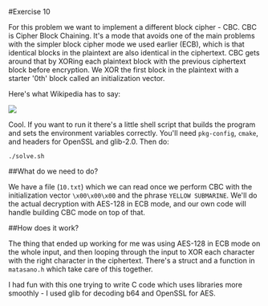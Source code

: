 #Exercise 10

For this problem we want to implement a different block cipher - CBC. CBC
is Cipher Block Chaining. It's a mode that avoids one of the main problems
with the simpler block cipher mode we used earlier (ECB), which is that
identical blocks in the plaintext are also identical in the ciphertext.
CBC gets around that by XORing each plaintext block with the previous
ciphertext block before encryption. We XOR the first block in the
plaintext with a starter '0th' block called an initialization vector.

Here's what Wikipedia has to say:

![](https://upload.wikimedia.org/wikipedia/commons/thumb/2/2a/CBC_decryption.svg/601px-CBC_decryption.svg.png)

Cool. If you want to run it there's a little shell script that builds the
program and sets the environment variables correctly. You'll need
`pkg-config`, `cmake`, and headers for OpenSSL and glib-2.0. Then do:

```
./solve.sh
```

##What do we need to do?

We have a file (`10.txt`) which we can read once we perform CBC with the
initialization vector `\x00\x00\x00` and the phrase `YELLOW SUBMARINE`.
We'll do the actual decryption with AES-128 in ECB mode, and our own code
will handle building CBC mode on top of that.

##How does it work?

The thing that ended up working for me was using AES-128 in ECB mode on
the whole input, and then looping through the input to XOR each character
with the right character in the ciphertext. There's a struct and
a function in `matasano.h` which take care of this together.

I had fun with this one trying to write C code which uses libraries more
smoothly - I used glib for decoding b64 and OpenSSL for AES.
